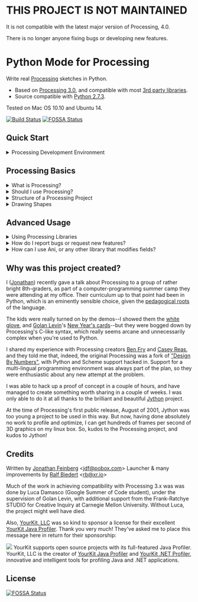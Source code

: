# THIS PROJECT IS NOT MAINTAINED #

It is not compatible with the latest major version of Processing, 4.0.

There is no longer anyone fixing bugs or developing new features.

# Python Mode for Processing #

Write real [Processing](http://processing.org/) sketches in Python.

* Based on [Processing 3.0](http://processing.org/), and compatible with most [3rd party libraries](http://www.processing.org/reference/libraries/).
* Source compatible with [Python 2.7.3](http://python.org).

Tested on Mac OS 10.10 and Ubuntu 14.

[![Build Status](https://travis-ci.org/jdf/processing.py.svg?branch=master)](https://travis-ci.org/jdf/processing.py)
[![FOSSA Status](https://app.fossa.io/api/projects/git%2Bgithub.com%2Fjdf%2Fprocessing.py.svg?type=shield)](https://app.fossa.io/projects/git%2Bgithub.com%2Fjdf%2Fprocessing.py?ref=badge_shield)

## Quick Start ##

<details>

<summary>Processing Development Environment</summary>
<br/>
    
If you're looking to write Processing sketches in Python, your best bet is to use
Python Mode. The project is still in its early days, and documentation is lacking,
but there are many example sketches to get you started. In general, the Processing
reference works just fine for Python mode.

First, [download Processing](http://processing.org/download). Then, install
Python Mode:

<img src="http://py.processing.org/add_mode.png"/>
<img src="http://py.processing.org/install.png"/>

Then try your first sketch:

```python
def setup():
    size(600, 600)
    colorMode(HSB)
    noStroke()

def draw():
    fill(0x11000000)
    rect(0, 0, width, height)
    fill(frameCount % 255, 255, 255)
    ellipse(mouseX, mouseY, 20, 20)
```

If you are just getting started, it is a good idea to go through the [tutorials on our website](http://py.processing.org/tutorials/), and alternatively some [examples](mode/examples).
    
</details>

## Processing Basics ##

<details>

<summary>What is Processing?</summary>
<br/>
    
Processing is a graphics library utilized by artists, educators, students, and hobbyists to create sketches without the hassle of traditional graphics libraries. Processing provides a simplified API that allows for visual tasks that would take dozens of lines in other software to be completed in just a couple of lines. Processing is also a community with extensive support in developing, maintaining, as well as creating educational resources for this software. Please see https://processing.org/ for more information.
    
</details><details>

<summary>Should I use Processing?</summary>
<br/>
    
Processing is the perfect enviornment for programmers of all experience levels. It is a great starting point for programmers with no graphics programming experience. The [documentation](https://processing.org/environment/#overview) is a great place to start and learn the basics. Processing is also a vehicle for learning how to code, since you can see the changes you make in your code visually. [Here](http://learningprocessing.com/videos/) is a great video tutorial for getting started. For users with graphics programming experience, Processing is very effective for fun projects and quick prototypes. For extremely complex, performance heavy, and commerical applications - Processing may not be the best choice.
    
</details><details>

<summary>Structure of a Processing Project</summary>
<br/>
    
 ```python
def setup():
    # This code is only run once
    size(800, 800)

def draw():
    # This code is run on a loop
    background(255, 0, 0)
```
    
A graphics library has three essential components: before the main loop; the code the consists of the main loop; and code that is executed after the main loop. In processing we write all of the code that will be executed before the main loop in a function that we define as `setup`. This function is only called once at the start of program execution. Typically we will define the size of the graphics window we want to generate using the called `size(w, h)`, where w is the width we desire (in pixels) and h is the height we desire (in pixels). If we want the window to take up the entire screen we can call `fullScreen()`.
    
We write the code that we want to continously execute in the function defined as `draw`. This code is run on a loop and is only terminated if we tell it to (or the program exits in an error). Typically we will define a background using a call to the `bacground()` function. This function accepts a wide variety of values from [RGB](https://en.wikipedia.org/wiki/RGB_color_model), [RGBA](https://en.wikipedia.org/wiki/RGBA_color_model), [HSB](https://en.wikipedia.org/wiki/HSL_and_HSV), and [HEX](https://en.wikipedia.org/wiki/Web_colors#Hex_triplet). By placing `background` in draw the screen is 'refreshed' each execution, which mean what we drew to the screen last cycle is erased. We can also move `background` to setup if we wish to not have this behavior.
    
</details><details>

<summary>Drawing Shapes</summary>
<br/>
    
 ```python
def setup():
    # This code is only run once
    size(800, 800)

def draw():
    # This code is run on a loop
    background(255, 0, 0)
    fill(0, 0, 0)
    rectMode(CENTER)
    rect(width / 2, height / 2, 10, 20)
```

 One of the most basic things we can do in Processing is draw shapes. There are a [wide variety of shapes](https://processing.org/reference/#shape) that we can draw, but for this example we will be drawing a rectangle. Processing uses a [Caretsian Coordinate System](https://en.wikipedia.org/wiki/Cartesian_coordinate_system) where the origin (0,0) is in the top left corner, and the maximal (x,y) is in the bottom right corner. The function `rect(x,y,w,h)` allows us to draw a rectangle. The first and second parameters, x and y, defines the coordinates where we want to draw the rectangle. Processing also provides a variety of defined constants; `width` and `height` are the width and height of the current window. By setting `rectMode(CENTER)` and passing `width / 2` and `height / 2` as the arguments for x and y we draw a rectangle in the center of the window.
    
The function `fill(r,g,b)` allows us to change the color of the rectangle we are drawing. Think of `fill` as changing the color of the paint brush you are using. Once you call `fill` every call after will use that color until `fill` is called again. This is why we call fill before drawing our rectangle. We pass the value `(0,0,0)` to 'fill` to set the color to black.
    
</details>

## Advanced Usage ##

<details>
    
<summary>Using Processing Libraries</summary>
<br/>

Python Mode is implemented in Java, and is designed to be compatible with the existing ecosystem of [Processing libraries](http://processing.org/reference/libraries/).

Many libraries need a reference to "the current PApplet", and that's what
`this` is for. Of course, there's no such thing as `this` in Python; it's just something that processing.py provides for you for compatibility with such libraries.

If you find that some Processing library doesn't work as expected with processing.py, please let us know in the [bug tracker](http://github.com/jdf/processing.py/issues).
    
</details><details>

<summary>How do I report bugs or request new features?</summary>
<br/>

Please report any issue in the [bug tracker](http://github.com/jdf/processing.py/issues).

### How can I create a launcher for my sketch? ###

Add these lines near the top of your script:

```python
import launcher
launcher.create()
```

</details><details>
    
<summary>How can I use Ani, or any other library that modifies fields?</summary>
<br/>

Some libraries such as [Ani](http://www.looksgood.de/libraries/Ani/) require you to specify a variable name for animation. Unfortunately they cannot access Python variables directly (and Java's built in classes are immutable).

To solve this problem we instead create a mutable `PrimitiveFloat` object. This object has a field `.value`, which you can use for these purposes.

```python
import jycessing.primitives.PrimitiveFloat as Float
x = Float(100.0)
Ani.to(x, 200, "value", 50);  # "value" is the name of the Float's internal field
```

In case you need other primitive values, please [let us know](http://github.com/jdf/processing.py/issues)!

</details>

## Why was this project created? ##

I ([Jonathan](http://MrFeinberg.com/)) recently gave a talk about Processing to a group of rather bright 8th-graders,
as part of a computer-programming summer camp they were attending at my office.
Their curriculum up to that point had been in Python, which is an eminently
sensible choice, given the
[pedagogical roots](http://en.wikipedia.org/wiki/ABC_%28programming_language%29)
of the language.

The kids were really turned on by the demos--I showed them the
[white glove](http://whiteglovetracking.com/), and
[Golan Levin](http://flong.com/)'s
[New Year's cards](http://www.flong.com/storage/experience/newyear/newyear10/)--but
they were bogged down by Processing's C-like syntax, which really seems arcane
and unnecessarily complex when you're used to Python.

I shared my experience with Processing creators
[Ben Fry](http://benfry.com/) and [Casey Reas](http://reas.com/), and they
told me that, indeed, the original Processing was a fork of
["Design By Numbers"](http://dbn.media.mit.edu/), with Python and Scheme
support hacked in. Support for a multi-lingual programming
environment was always part of the plan, so they were enthusiastic
about any new attempt at the problem.

I was able to hack up a proof of concept in a couple of hours, and have
managed to create something worth sharing in a couple of weeks. I was only
able to do it at all thanks to the brilliant and beautiful
[Jython](http://www.jython.org/) project.

At the time of Processing's first public release, August of 2001,
Jython was too young a project to be used in this way. But now, having done
absolutely no work to profile and optimize, I can get hundreds of frames
per second of 3D graphics on my linux box. So, kudos to the Processing
project, and kudos to Jython!

## Credits ##

Written by [Jonathan Feinberg](http://mrfeinberg.com) &lt;[jdf@pobox.com](mailto:jdf@pobox.com)&gt;
Launcher & many improvements by [Ralf Biedert](http://xr.io) &lt;[rb@xr.io](mailto:rb@xr.io)&gt;

Much of the work in achieving compatibility with Processing 3.x was
was done by Luca Damasco
(Google Summer of Code student), under the supervision of Golan Levin,
with additional support from the Frank-Ratchye STUDIO for Creative Inquiry at Carnegie
Mellon University. Without Luca, the project might well have died.

Also, [YourKit, LLC](http://www.yourkit.com) was so kind to sponsor a license for their excellent [YourKit Java Profiler](http://www.yourkit.com/java/profiler/index.jsp). Thank you very much! They've asked me to place this message here in return for their sponsorship:

<img src="https://www.yourkit.com/images/yklogo.png"/>
YourKit supports open source projects with its full-featured Java Profiler.
YourKit, LLC is the creator of <a href="https://www.yourkit.com/java/profiler/">YourKit Java Profiler</a>
and <a href="https://www.yourkit.com/.net/profiler/">YourKit .NET Profiler</a>,
innovative and intelligent tools for profiling Java and .NET applications.

## License ##

[![FOSSA Status](https://app.fossa.io/api/projects/git%2Bgithub.com%2Fjdf%2Fprocessing.py.svg?type=large)](https://app.fossa.io/projects/git%2Bgithub.com%2Fjdf%2Fprocessing.py?ref=badge_large)

